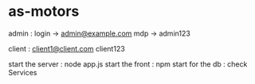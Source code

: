 # as-motors
admin :
    login -> admin@example.com
    mdp -> admin123

client :
    client1@client.com
    client123

start the server : node app.js
start the front : npm start
for the db : check Services 
